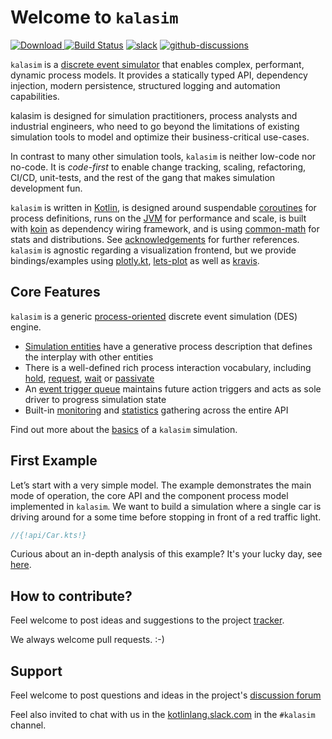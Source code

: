 # Welcome to `kalasim`

[ ![Download](https://img.shields.io/github/v/release/holgerbrandl/kalasim) ](https://github.com/holgerbrandl/kalasim/releases)  [![Build Status](https://github.com/holgerbrandl/kalasim/workflows/build/badge.svg)](https://github.com/holgerbrandl/kalasim/actions?query=workflow%3Abuild)  [![slack](https://img.shields.io/badge/kotlinlang%20slack-kalasim-yellowgreen)](https://kotlinlang.slack.com/messages/kalasim/)
[![github-discussions](https://img.shields.io/badge/discuss-kalasim-orange)](https://github.com/holgerbrandl/kalasim/discussions)

`kalasim` is a [discrete event simulator](theory.md#what-is-discrete-event-simulation) that enables complex, performant, dynamic process models. It provides a statically typed API, dependency injection, modern persistence, structured logging and automation capabilities.

kalasim is designed for simulation practitioners, process analysts and industrial engineers, who need to go beyond the limitations of existing simulation tools to model and optimize their business-critical use-cases.

In contrast to many other simulation tools, `kalasim` is neither low-code nor no-code. It is _code-first_ to enable change tracking, scaling, refactoring, CI/CD, unit-tests, and the rest of the gang that makes simulation development fun.

`kalasim` is written in [Kotlin](https://kotlinlang.org/), is designed around suspendable [coroutines](https://kotlinlang.org/docs/reference/coroutines-overview.html) for process definitions, runs on the [JVM](https://github.com/openjdk/jdk) for performance and scale, is built with [koin](https://github.com/InsertKoinIO/koin) as dependency wiring framework, and is using [common-math](https://commons.apache.org/proper/commons-math/) for stats and distributions. See [acknowledgements](about.md#acknowledgements) for further references. `kalasim` is agnostic regarding a visualization frontend, but we provide bindings/examples using [plotly.kt](https://github.com/mipt-npm/plotly.kt), [lets-plot](https://github.com/JetBrains/lets-plot-kotlin) as well as [kravis](https://github.com/holgerbrandl/kravis).


## Core Features

`kalasim` is a generic [process-oriented](theory.md) discrete event simulation (DES) engine.

* [Simulation entities](component.md) have a generative process description that defines the interplay with other entities
* There is a well-defined rich process interaction vocabulary, including [hold](component.md#hold), [request](component.md#request), [wait](component.md#wait) or [passivate](component.md#passivate)
* An [event trigger queue](basics.md#event-queue) maintains future action triggers and acts as sole driver to progress simulation state
* Built-in [monitoring](monitors.md) and [statistics](analysis.md) gathering across the entire API

Find out more about the [basics](basics.md) of a `kalasim` simulation.

## First Example

Let’s start with a very simple model. The example demonstrates the main mode of operation, the core API and the component process model implemented in `kalasim`. We want to build a simulation where a single car is driving around for a some time before stopping in front of a red traffic light.

```kotlin
//{!api/Car.kts!}
```

Curious about an in-depth analysis of this example? It's your lucky day, see [here](examples/car.md).

##  How to contribute?

Feel welcome to post ideas and suggestions to the project [tracker](https://github.com/holgerbrandl/kalasim/issues).

We always welcome pull requests. :-)


## Support

Feel welcome to post questions and ideas in the project's [discussion forum](https://github.com/holgerbrandl/kalasim/discussions)

Feel also invited to chat with us in the [kotlinlang.slack.com](http://kotlinlang.slack.com) in the `#kalasim` channel.

